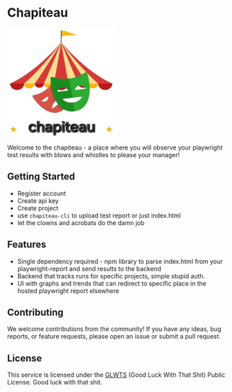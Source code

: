 # Chapiteau

<img src="./assets/logo.jpg" width="250" height="250">

Welcome to the chapiteau - a place where you will observe your playwright test results with blows and whistles to please your manager!

## Getting Started

- Register account
- Create api key
- Create project
- use `chapiteau-cli` to upload test report or just index.html
- let the clowns and acrobats do the damn job

## Features

- Single dependency required - npm library to parse index.html from your playwright-report and send results to the backend
- Backend that tracks runs for specific projects, simple stupid auth.
- UI with graphs and trends that can redirect to specific place in the hosted playwright report elsewhere

## Contributing

We welcome contributions from the community! If you have any ideas, bug reports, or feature requests, please open an issue or submit a pull request.

## License
 
This service is licensed under the [GLWTS](LICENSE) (Good Luck With That Shit) Public License. Good luck with that shit.
